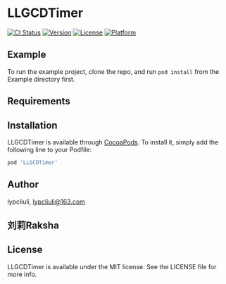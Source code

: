 # LLGCDTimer

[![CI Status](http://img.shields.io/travis/lypcliuli/LLGCDTimer.svg?style=flat)](https://travis-ci.org/lypcliuli/LLGCDTimer)
[![Version](https://img.shields.io/cocoapods/v/LLGCDTimer.svg?style=flat)](http://cocoapods.org/pods/LLGCDTimer)
[![License](https://img.shields.io/cocoapods/l/LLGCDTimer.svg?style=flat)](http://cocoapods.org/pods/LLGCDTimer)
[![Platform](https://img.shields.io/cocoapods/p/LLGCDTimer.svg?style=flat)](http://cocoapods.org/pods/LLGCDTimer)

## Example

To run the example project, clone the repo, and run `pod install` from the Example directory first.

## Requirements

## Installation

LLGCDTimer is available through [CocoaPods](http://cocoapods.org). To install
it, simply add the following line to your Podfile:

```ruby
pod 'LLGCDTimer'
```

## Author

lypcliuli, lypcliuli@163.com
## 刘莉Raksha
## License

LLGCDTimer is available under the MIT license. See the LICENSE file for more info.
